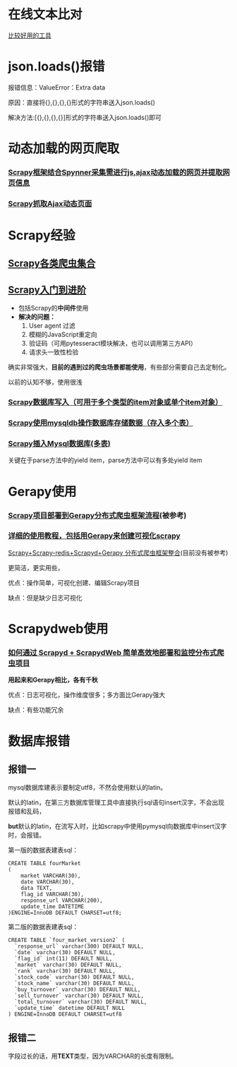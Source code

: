 # 在线文本比对

[比较好用的工具](http://www.jq22.com/textDifference)



# json.loads()报错

报错信息：ValueError：Extra data

原因：直接将{},{},{},{}形式的字符串送入json.loads()

解决方法:[{},{},{},{}]形式的字符串送入json.loads()即可



# 动态加载的网页爬取

### [Scrapy框架结合Spynner采集需进行js,ajax动态加载的网页并提取网页信息](http://doc.okbase.net/kevinflynn/archive/163892.html)

### [Scrapy抓取Ajax动态页面](https://www.jianshu.com/p/1e35bcb1cf21)



# Scrapy经验

## [Scrapy各类爬虫集合](https://www.jianshu.com/p/dcd6438ce4c7)

## [Scrapy入门到进阶](https://www.jianshu.com/p/be856bc15afb)

- 包括Scrapy的**中间件**使用
- **解决的问题：**
  1. User agent 过滤
  2. 模糊的JavaScript重定向
  3. 验证码（可用pytesseract模块解决，也可以调用第三方API）
  4. 请求头一致性检验



确实非常强大，**目前的遇到过的爬虫场景都能使用**，有些部分需要自己去定制化。

以前的认知不够，使用很浅

### [Scrapy数据库写入（可用于多个类型的item对象或单个item对象）](https://blog.csdn.net/qq_42630844/article/details/82500419)

### [Scrapy使用mysqldb操作数据库存储数据（存入多个表）](https://blog.csdn.net/sxc1414749109/article/details/79238397)

### [Scrapy插入Mysql数据库(多表)](https://blog.csdn.net/haoyuexihuai/article/details/82846381)

关键在于parse方法中的yield item，parse方法中可以有多处yield item



# Gerapy使用

### [Scrapy项目部署到Gerapy分布式爬虫框架流程](https://blog.csdn.net/qq_38003892/article/details/80427278)(被参考)

### [详细的使用教程，包括用Gerapy来创建可视化scrapy](https://cuiqingcai.com/4959.html)

[Scrapy+Scrapy-redis+Scrapyd+Gerapy 分布式爬虫框架整合](https://www.cnblogs.com/dazhan/p/9605449.html)(目前没有被参考)

更简洁，更实用些，

优点：操作简单，可视化创建、编辑Scrapy项目

缺点：但是缺少日志可视化

# Scrapydweb使用

### [如何通过 Scrapyd + ScrapydWeb 简单高效地部署和监控分布式爬虫项目](http://blog.51cto.com/14090467/2321849?source=drh)

**用起来和Gerapy相比，各有千秋**

优点：日志可视化，操作维度很多；多方面比Gerapy强大

缺点：有些功能冗余

# 数据库报错

## 报错一

mysql数据库建表示要制定utf8，不然会使用默认的latin。

默认的latin，在第三方数据库管理工具中直接执行sql语句insert汉字，不会出现报错和乱码，

**but**默认的latin，在流写入时，比如scrapy中使用pymysql向数据库中insert汉字时，会报错。

第一版的数据表建表sql：

```
CREATE TABLE fourMarket
(
    market VARCHAR(30),
    date VARCHAR(30),
    data TEXT,
    flag_id VARCHAR(30),
    response_url VARCHAR(200),
    update_time DATETIME
)ENGINE=InnoDB DEFAULT CHARSET=utf8;
```

第二版的数据表建表sql：

```
CREATE TABLE `four_market_version2` (
  `response_url` varchar(300) DEFAULT NULL,
  `date` varchar(30) DEFAULT NULL,
  `flag_id` int(11) DEFAULT NULL,
  `market` varchar(30) DEFAULT NULL,
  `rank` varchar(30) DEFAULT NULL,
  `stock_code` varchar(30) DEFAULT NULL,
  `stock_name` varchar(30) DEFAULT NULL,
  `buy_turnover` varchar(30) DEFAULT NULL,
  `sell_turnover` varchar(30) DEFAULT NULL,
  `total_turnover` varchar(30) DEFAULT NULL,
  `update_time` datetime DEFAULT NULL
) ENGINE=InnoDB DEFAULT CHARSET=utf8
```

## 报错二

字段过长的话，用**TEXT**类型，因为VARCHAR的长度有限制。